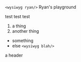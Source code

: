 `<wysiwyg ryan/>`
Ryan's playground

test test test
1. a thing
2. another thing
- something
- else
`<wysiwyg blah/>`

a header
###### 

